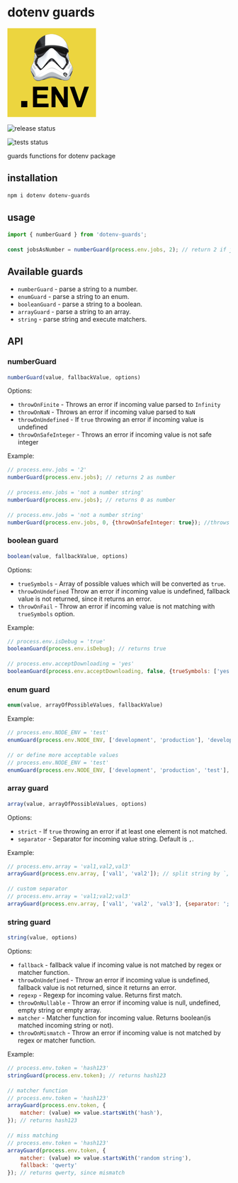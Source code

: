 # dotenv guards

![dotenv-guards](images/logo.png)

![release status](https://github.com/vitalics/dotenv-guards/actions/workflows/release.yaml/badge.svg)

![tests status](https://github.com/vitalics/dotenv-guards/actions/workflows/pr.yaml/badge.svg)

guards functions for dotenv package

## installation

```bash
npm i dotenv dotenv-guards
```

## usage

```js
import { numberGuard } from 'dotenv-guards';

const jobsAsNumber = numberGuard(process.env.jobs, 2); // return 2 if jobs is not a number
```

## Available guards

- `numberGuard` - parse a string to a number.
- `enumGuard` - parse a string to an enum.
- `booleanGuard` - parse a string to a boolean.
- `arrayGuard` - parse a string to an array.
- `string` - parse string and execute matchers.

## API

### numberGuard

```javascript
numberGuard(value, fallbackValue, options)
```

Options:

- `throwOnFinite` - Throws an error if incoming value parsed to `Infinity`
- `throwOnNaN` - Throws an error if incoming value parsed to `NaN`
- `throwOnUndefined` - If `true` throwing an error if incoming value is undefined
- `throwOnSafeInteger` - Throws an error if incoming value is not safe integer

Example:

```js
// process.env.jobs = '2'
numberGuard(process.env.jobs); // returns 2 as number

// process.env.jobs = 'not a number string'
numberGuard(process.env.jobs); // returns 0 as number

// process.env.jobs = 'not a number string'
numberGuard(process.env.jobs, 0, {throwOnSafeInteger: true}); //throws an error
```

### boolean guard

```javascript
boolean(value, fallbackValue, options)
```

Options:

- `trueSymbols` - Array of possible values which will be converted as `true`.
- `throwOnUndefined` Throw an error if incoming value is undefined, fallback value is not returned, since it returns an error.
- `throwOnFail` - Throw an error if incoming value is not matching with `trueSymbols` option.

Example:

```javascript
// process.env.isDebug = 'true'
booleanGuard(process.env.isDebug); // returns true

// process.env.acceptDownloading = 'yes'
booleanGuard(process.env.acceptDownloading, false, {trueSymbols: ['yes']}); // returns true since 'yes' is in the array
```

### enum guard

```javascript
enum(value, arrayOfPossibleValues, fallbackValue)
```

Example:

``` javascript
// process.env.NODE_ENV = 'test'
enumGuard(process.env.NODE_ENV, ['development', 'production'], 'development'); // returns 'development'

// or define more acceptable values
// process.env.NODE_ENV = 'test'
enumGuard(process.env.NODE_ENV, ['development', 'production', 'test'], 'development'); // returns 'test', since 'test' is in the array
```

### array guard

```javascript
array(value, arrayOfPossibleValues, options)
```

Options:

- `strict` - If `true` throwing an error if at least one element is not matched.
- `separator` - Separator for incoming value string. Default is `,`.

Example:

```javascript
// process.env.array = 'val1,val2,val3'
arrayGuard(process.env.array, ['val1', 'val2']); // split string by `,` symbol and returns ['val1', 'val2']

// custom separator
// process.env.array = 'val1;val2;val3'
arrayGuard(process.env.array, ['val1', 'val2', 'val3'], {separator: ';'}); // split string by `;` symbol and returns ['val1', 'val2', 'val3']
```

### string guard

```javascript
string(value, options)
```

Options:

- `fallback` - fallback value if incoming value is not matched by regex or matcher function.
- `throwOnUndefined` - Throw an error if incoming value is undefined, fallback value is not returned, since it returns an error.
- `regexp` - Regexp for incoming value. Returns first match.
- `throwOnNullable` - Throw an error if incoming value is null, undefined, empty string or empty array.
- `matcher` - Matcher function for incoming value. Returns boolean(is matched incoming string or not).
- `throwOnMismatch` - Throw an error if incoming value is not matched by regex or matcher function.

Example:

```javascript
// process.env.token = 'hash123'
stringGuard(process.env.token); // returns hash123

// matcher function
// process.env.token = 'hash123'
arrayGuard(process.env.token, {
    matcher: (value) => value.startsWith('hash'),
}); // returns hash123

// miss matching
// process.env.token = 'hash123'
arrayGuard(process.env.token, {
    matcher: (value) => value.startsWith('random string'),
    fallback: 'qwerty'
}); // returns qwerty, since mismatch
```
